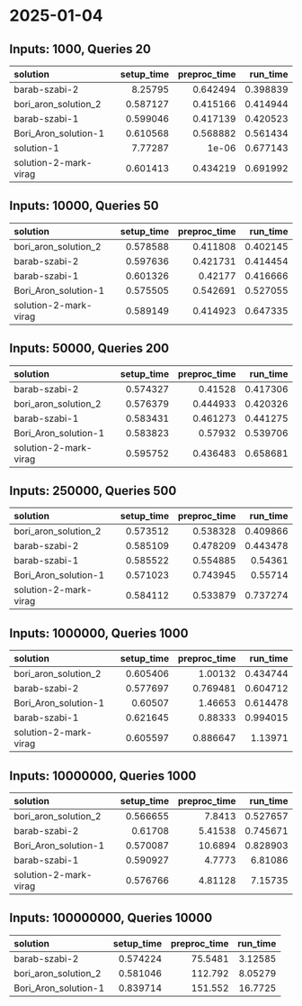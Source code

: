 # 2025-01-04

## Inputs: 1000, Queries 20

| solution              |   setup_time |   preproc_time |   run_time |
|:----------------------|-------------:|---------------:|-----------:|
| barab-szabi-2         |     8.25795  |       0.642494 |   0.398839 |
| bori_aron_solution_2  |     0.587127 |       0.415166 |   0.414944 |
| barab-szabi-1         |     0.599046 |       0.417139 |   0.420523 |
| Bori_Aron_solution-1  |     0.610568 |       0.568882 |   0.561434 |
| solution-1            |     7.77287  |       1e-06    |   0.677143 |
| solution-2-mark-virag |     0.601413 |       0.434219 |   0.691992 |

## Inputs: 10000, Queries 50

| solution              |   setup_time |   preproc_time |   run_time |
|:----------------------|-------------:|---------------:|-----------:|
| bori_aron_solution_2  |     0.578588 |       0.411808 |   0.402145 |
| barab-szabi-2         |     0.597636 |       0.421731 |   0.414454 |
| barab-szabi-1         |     0.601326 |       0.42177  |   0.416666 |
| Bori_Aron_solution-1  |     0.575505 |       0.542691 |   0.527055 |
| solution-2-mark-virag |     0.589149 |       0.414923 |   0.647335 |

## Inputs: 50000, Queries 200

| solution              |   setup_time |   preproc_time |   run_time |
|:----------------------|-------------:|---------------:|-----------:|
| barab-szabi-2         |     0.574327 |       0.41528  |   0.417306 |
| bori_aron_solution_2  |     0.576379 |       0.444933 |   0.420326 |
| barab-szabi-1         |     0.583431 |       0.461273 |   0.441275 |
| Bori_Aron_solution-1  |     0.583823 |       0.57932  |   0.539706 |
| solution-2-mark-virag |     0.595752 |       0.436483 |   0.658681 |

## Inputs: 250000, Queries 500

| solution              |   setup_time |   preproc_time |   run_time |
|:----------------------|-------------:|---------------:|-----------:|
| bori_aron_solution_2  |     0.573512 |       0.538328 |   0.409866 |
| barab-szabi-2         |     0.585109 |       0.478209 |   0.443478 |
| barab-szabi-1         |     0.585522 |       0.554885 |   0.54361  |
| Bori_Aron_solution-1  |     0.571023 |       0.743945 |   0.55714  |
| solution-2-mark-virag |     0.584112 |       0.533879 |   0.737274 |

## Inputs: 1000000, Queries 1000

| solution              |   setup_time |   preproc_time |   run_time |
|:----------------------|-------------:|---------------:|-----------:|
| bori_aron_solution_2  |     0.605406 |       1.00132  |   0.434744 |
| barab-szabi-2         |     0.577697 |       0.769481 |   0.604712 |
| Bori_Aron_solution-1  |     0.60507  |       1.46653  |   0.614478 |
| barab-szabi-1         |     0.621645 |       0.88333  |   0.994015 |
| solution-2-mark-virag |     0.605597 |       0.886647 |   1.13971  |

## Inputs: 10000000, Queries 1000

| solution              |   setup_time |   preproc_time |   run_time |
|:----------------------|-------------:|---------------:|-----------:|
| bori_aron_solution_2  |     0.566655 |        7.8413  |   0.527657 |
| barab-szabi-2         |     0.61708  |        5.41538 |   0.745671 |
| Bori_Aron_solution-1  |     0.570087 |       10.6894  |   0.828903 |
| barab-szabi-1         |     0.590927 |        4.7773  |   6.81086  |
| solution-2-mark-virag |     0.576766 |        4.81128 |   7.15735  |

## Inputs: 100000000, Queries 10000

| solution             |   setup_time |   preproc_time |   run_time |
|:---------------------|-------------:|---------------:|-----------:|
| barab-szabi-2        |     0.574224 |        75.5481 |    3.12585 |
| bori_aron_solution_2 |     0.581046 |       112.792  |    8.05279 |
| Bori_Aron_solution-1 |     0.839714 |       151.552  |   16.7725  |